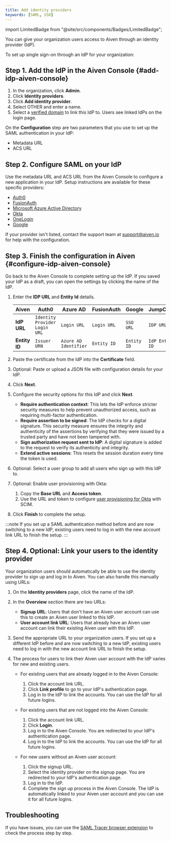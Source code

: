 ```yaml
---
title: Add identity providers
keywords: [SAML, SSO]
---
```


import LimitedBadge from "@site/src/components/Badges/LimitedBadge";

You can give your organization users access to Aiven through an identity
provider (IdP).

To set up single sign-on through an IdP for your organization:

## Step 1. Add the IdP in the Aiven Console {#add-idp-aiven-console}

1. In the organization, click **Admin**.
1. Click **Identity providers**.
1. Click **Add identity provider**.
1. Select OTHER and enter a name.
1. Select a [verified domain](/docs/platform/howto/manage-domains) to link
   this IdP to. Users see linked IdPs on the login page.

On the **Configuration** step are two parameters that you use to set up the SAML
authentication in your IdP:

   -   Metadata URL
   -   ACS URL

## Step 2. Configure SAML on your IdP

Use the metadata URL and ACS URL from the Aiven Console to configure a
new application in your IdP. Setup instructions are available for these
specific providers:

-   [Auth0](/docs/platform/howto/saml/add-auth0-idp#configure-saml-auth0)
-   [FusionAuth](/docs/platform/howto/saml/add-fusionauth-idp#configure-saml-fusionauth)
-   [Microsoft Azure Active Directory](/docs/platform/howto/saml/add-azure-idp#configure-saml-azure)
-   [Okta](/docs/platform/howto/saml/add-okta-idp#configure-saml-okta)
-   [OneLogin](/docs/platform/howto/saml/add-onelogin-idp#configure-saml-onelogin)
-   [Google](/docs/platform/howto/saml/add-google-idp#configure-saml-google)

If your provider isn't listed, contact the support team at
[support@aiven.io](mailto:support@aiven.io) for help with the configuration.

## Step 3. Finish the configuration in Aiven {#configure-idp-aiven-console}

Go back to the Aiven Console to complete setting up the IdP. If you saved your IdP as a
draft, you can open the settings by clicking the name of the IdP.

1. Enter the **IDP URL** and **Entity Id** details.

   |     Aiven     |             Auth0             |       Azure AD        | FusionAuth  |   Google    |    JumpCloud    |     Okta      |          OneLogin          |
   | ------------- | ----------------------------- | --------------------- | ----------- | ----------- | --------------- | ------------- | -------------------------- |
   | **IdP URL**   | `Identity Provider Login URL` | `Login URL`           | `Login URL` | `SSO URL`   | `IDP URL`       | `Sign on URL` | `SAML 2.0 Endpoint (HTTP)` |
   | **Entity ID** | `Issuer URN`                  | `Azure AD Identifier` | `Entity ID` | `Entity ID` | `IdP Entity ID` | `Issuer`      | `Issuer URL`               |

1. Paste the certificate from the IdP into the **Certificate** field.
1. Optional: Paste or upload a JSON file with configuration details
   for your IdP.
1. Click **Next**.
1. Configure the security options for this IdP and click **Next**.
    -   **Require authentication context**: This lets the IdP enforce
        stricter security measures to help prevent unauthorized access,
        such as requiring multi-factor authentication.
    -   **Require assertion to be signed**: The IdP checks for a digital
        signature. This security measure ensures the integrity and
        authenticity of the assertions by verifying that they were
        issued by a trusted party and have not been tampered with.
    -   **Sign authorization request sent to IdP**: A digital signature is
        added to the request to verify its authenticity and integrity.
    -   **Extend active sessions**: This resets the session duration every time the token
        is used.
1. Optional: Select a user group to add all users who sign up with this IdP to.
1. Optional: <LimitedBadge/> Enable user provisioning with Okta:

   1. Copy the **Base URL** and **Access token**.
   1. Use the URL and token to configure
      [user provisioning for Okta](/docs/platform/howto/okta-user-provisioning-with-scim)
      with SCIM.

1. Click **Finish** to complete the setup.

:::note
If you set up a SAML authentication method before and are now switching
to a new IdP, existing users need to log in with the new account link
URL to finish the setup.
:::

## Step 4. Optional: Link your users to the identity provider

Your organization users should automatically be able to use the identity
provider to sign up and log in to Aiven. You can also handle this
manually using URLs:

1. On the **Identity providers** page, click the name of the IdP.
1. In the **Overview** section there are two URLs:
    -   **Signup URL**: Users that don't have an Aiven user account can
        use this to create an Aiven user linked to this IdP.
    -   **User account link URL**: Users that already have an Aiven user
        account can link their existing Aiven user with this IdP.
1. Send the appropriate URL to your organization users. If you set up a
    different IdP before and are now switching to a new IdP, existing
    users need to log in with the new account link URL to finish the
    setup.

1. The process for users to link their Aiven user account with the IdP varies for new and
   existing users.

   -   For existing users that are already logged in to the Aiven Console:
       1. Click the account link URL.
       1. Click **Link profile** to go to your IdP's authentication page.
       1. Log in to the IdP to link the accounts. You can use the IdP
          for all future logins.

   -   For existing users that are not logged into the Aiven Console:
       1. Click the account link URL.
       1. Click **Login**.
       1. Log in to the Aiven Console. You are redirected to your IdP's authentication page.
       1. Log in to the IdP to link the accounts. You can use the IdP for all future logins.

   -   For new users without an Aiven user account:
       1. Click the signup URL.
       1. Select the identity provider on the signup page. You are redirected to your
          IdP's authentication page.
       1. Log in to the IdP.
       1. Complete the sign up process in the Aiven Console. The IdP is automatically linked
          to your Aiven user account and you can use it for all future logins.

## Troubleshooting

If you have issues, you can use the [SAML Tracer browser
extension](https://addons.mozilla.org/firefox/addon/saml-tracer/) to
check the process step by step.
